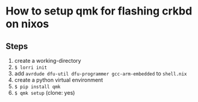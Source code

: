 # How to setup qmk for flashing crkbd on nixos

## Steps
1. create a working-directory
2. `$ lorri init`
3. add `avrdude dfu-util dfu-programmer gcc-arm-embedded` to `shell.nix`
4. create a python virtual environment
5. `$ pip install qmk`
6. `$ qmk setup` (clone: yes)
